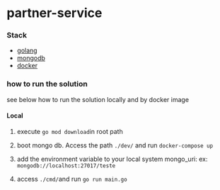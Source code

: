 # partner-service


### Stack
- [golang](https://golang.org/)
- [mongodb](https://www.mongodb.com/pt-br)
- [docker](https://www.docker.com/)

### how to run the solution
see below how to run the solution locally and by docker image

#### Local
1. execute ``go mod download``in root path

2. boot mongo db. Access the path ``./dev/`` and run ``docker-compose up`` 

3. add the environment variable to your local system mongo_uri: ex: ``mongodb://localhost:27017/teste``

4. access ``./cmd/``and run ``go run main.go``
